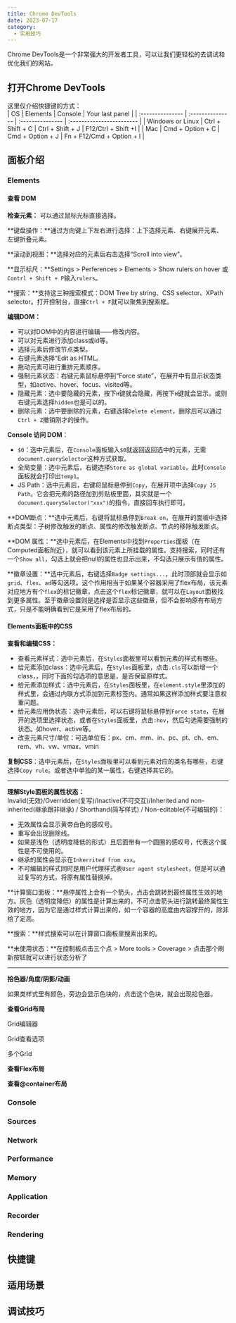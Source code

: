 ```yaml
---
title: Chrome DevTools
date: 2023-07-17
category:
  - 实用技巧
---
```


Chrome DevTools是一个非常强大的开发者工具，可以让我们更轻松的去调试和优化我们的网站。

<!-- more -->

## 打开Chrome DevTools

这里仅介绍快捷键的方式：  
| OS               | Elements         | Console          | Your last panel           |
| :--------------- | :--------------- | :--------------- | :------------------------ |
| Windows or Linux | Ctrl + Shift + C | Ctrl + Shift + J | F12/Ctrl + Shift +I       |
| Mac              | Cmd + Option + C | Cmd + Option + J | Fn + F12/Cmd + Option + I |

## 面板介绍

### Elements

#### 查看 DOM

**检查元素：** 可以通过鼠标光标直接选择。


**键盘操作：**通过方向键上下左右进行选择：上下选择元素、右键展开元素、左键折叠元素。

**滚动到视图：**选择对应的元素后右击选择“Scroll into view”。

**显示标尺：**Settings > Perferences > Elements > Show rulers on hover 或 `Contrl + Shift + P`输入`rulers`。

**搜索：**支持这三种搜索模式：DOM Tree by string、CSS selector、XPath selector。打开控制台，直接`Ctrl + F`就可以聚焦到搜索框。

**编辑DOM：**
- 可以对DOM中的内容进行编辑——修改内容。
- 可以对元素进行添加class或id等。
- 选择元素后修改节点类型。
- 右键元素选择“Edit as HTML。
- 拖动元素可进行重排元素顺序。
- 强制元素状态：右键元素鼠标悬停到“Force state”，在展开中有显示状态类型，如active、hover、focus、visited等。
- 隐藏元素：选中要隐藏的元素，按下`H`键就会隐藏，再按下`H`键就会显示。或则右键元素选择`hidden`也是可以的。
- 删除元素：选中要删除的元素，右键选择`Delete element`，删除后可以通过`Ctrl + Z`撤销刚才的操作。




**Console 访问 DOM**：
- `$0`：选中元素后，在`Console`面板输入`$0`就返回返回选中的元素，无需`document.querySelector`这种方式获取。
- 全局变量：选中元素后，右键选择`Store as global variable`，此时`Console`面板就会打印出`temp1`。
- JS Path：选中元素后，右键将鼠标悬停到`Copy`，在展开项中选择`Copy JS Path`。它会把元素的路径加到剪贴板里面，其实就是一个`document.querySelector("xxx")`的指令，直接回车执行即可。


**DOM断点：**选中元素后，右键将鼠标悬停到`Break on`，在展开的面板中选择断点类型：子树修改触发的断点、属性的修改触发断点、节点的移除触发断点。

**DOM 属性：**选中元素后，在Elements中找到`Properties`面板（在Computed面板附近），就可以看到该元素上所挂载的属性。支持搜索，同时还有一个`Show all`，勾选上就会把null的属性也显示出来，不勾选只展示有值的属性。


**徽章设置：**选中元素后，右键选择`Badge settings...`，此时顶部就会显示如`grid`、`flex`、`ad`等勾选项。这个作用相当于如果某个容器采用了flex布局，该元素对应地方有个`flex`的标记徽章，点击这个`flex`标记徽章，就可以在`Layout`面板找到更多属性。至于徽章设置则是选择是否显示这些徽章，但不会影响原有布局方式，只是不能明确看到它是采用了flex布局的。




#### Elements面板中的CSS

**查看和编辑CSS：**
- 查看元素样式：选中元素后，在`Styles`面板里可以看到元素的样式有哪些。
- 给元素添加class：选中元素后，在`Styles`面板里，点击`.cls`可以新增一个class，，同时下面的勾选项的意思是，是否保留原样式。
- 给元素添加样式：选中元素后，在`Styles`面板里，在`element.style`里添加的样式里，会通过内联方式添加到元素标签内。通常如果这样添加样式要注意权重问题。
- 给元素应用伪状态：选中元素后，可以右键将鼠标悬停到`Force state`，在展开的选项里选择状态，或者在`Styles`面板里，点击`:hov`，然后勾选需要强制的状态。如hover、active等。
- 改变元素尺寸/单位：可选单位有：px、cm、mm、in、pc、pt、ch、em、rem、vh、vw、vmax、vmin



**复制CSS**：选中元素后，在`Styles`面板里可以看到元素对应的类名有哪些，右键选择`Copy rule`。或者选中单独的某一属性，右键选择其它的。

---

**理解Style面板的属性状态：**  
Invalid(无效)/Overridden(复写)/Inactive(不可交互)/Inherited and non-inherited(继承跟非继承) / Shorthand(简写样式) / Non-editable(不可编辑的)：
- 无效属性会显示黄帝白色的感叹号。
- 重写会出现删除线。
- 如果是浅色（透明度降低的形式）且后面带有一个圆圈的感叹号，代表这个属性是不可使用的。
- 继承的属性会显示在`Inherrited from xxx`。
- 不可编辑的样式同时是用户代理样式表`User agent stylesheet`，但是可以通过复写的方式，将原有属性替换掉。

**计算窗口面板：**悬停属性上会有一个箭头，点击会跳转到最终属性生效的地方。灰色（透明度降低）的属性是计算出来的，不可点击箭头进行跳转最终属性生效的地方，因为它是通过样式计算出来的，如一个容器的高度由内容撑开的，除非给了定高。

**搜索：**样式搜索可以在计算窗口面板里搜索出来的。

**未使用状态：**在控制板点击三个点 > More tools > Coverage > 点击那个刷新按钮就可以进行状态分析了

---

**拾色器/角度/阴影/动画**

如果类样式里有颜色，旁边会显示色块的，点击这个色块，就会出现拾色器。

**查看Grid布局**

Grid编辑器

Grid查看选项

多个Grid

**查看Flex布局**

**查看@container布局**


### Console

### Sources

### Network

### Performance

### Memory

### Application

### Recorder

### Rendering

## 快捷键

## 适用场景

## 调试技巧

